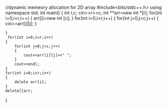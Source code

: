 //dynamic memeory allocation for 2D array
#include<bits/stdc++.h>
using namespace std;
int main()
{
    int r,c;
    cin>>r>>c;
    int **arr=new int *[r];
    for(int i=0;i<r;i++)
    {
        arr[i]=new int [c];
    }
    for(int i=0;i<r;i++)
    {
        for(int j=0;j<c;j++)
        {
            cin>>arr[i][j];
        }
        
    }
     for(int i=0;i<r;i++)
    {
        for(int j=0;j<c;j++)
        {
            cout<<arr[i][j]<<" ";
        }
        cout<<endl;
    }
    for(int i=0;i<r;i++)
    {
        delete arr[i];
    }
    delete[]arr;
}
